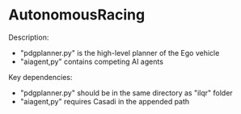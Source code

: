 # AutonomousRacing

Description:
- "pdgplanner.py" is the high-level planner of the Ego vehicle
- "aiagent,py" contains competing AI agents

Key dependencies:
- "pdgplanner.py" should be in the same directory as "ilqr" folder
- "aiagent,py" requires Casadi in the appended path